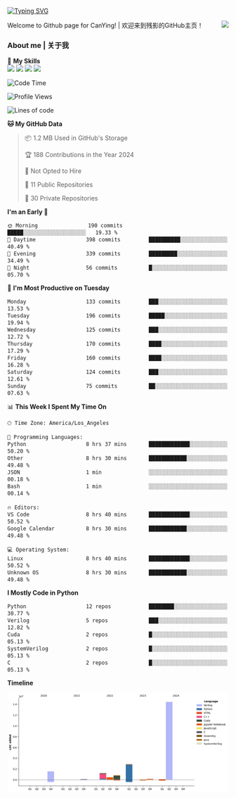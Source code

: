 [![Typing SVG](https://readme-typing-svg.herokuapp.com?size=25&duration=3500&color=00FFFF&vCenter=true&width=250&height=40&lines=Hi+Welcome+%F0%9F%91%8B%F0%9F%8F%BB;I'm+CanYing|残影)](https://git.io/typing-svg)

<a href="#">
  <img align="right" src="https://github-readme-stats.vercel.app/api?username=CanYing0913&count_private=true&rank_icon=github&show_icons=true&bg_color=15,f2f7fd,E0EAFC&" />
</a>

Welcome to Github page for CanYing! | 欢迎来到残影的GitHub主页！

### About me | 关于我

🌟 **My Skills**  
![](https://img.shields.io/badge/-C-A8B9CC?style=flat-square&logo=C&logoColor=fff)
![](https://img.shields.io/badge/-C++-00599C?style=flat-square&logo=Cpp&logoColor=fff)
![](https://img.shields.io/badge/-Python-3776AB?style=flat-square&logo=Python&logoColor=fff)
![](https://img.shields.io/badge/-Linux-000000?style=flat-square&logo=Linux&logoColor=fff)

<!--START_SECTION:waka-->
![Code Time](http://img.shields.io/badge/Code%20Time-252%20hrs%2025%20mins-blue)

![Profile Views](http://img.shields.io/badge/Profile%20Views-2-blue)

![Lines of code](https://img.shields.io/badge/From%20Hello%20World%20I%27ve%20Written-21.6%20million%20lines%20of%20code-blue)

**🐱 My GitHub Data** 

> 📦 1.2 MB Used in GitHub's Storage 
 > 
> 🏆 188 Contributions in the Year 2024
 > 
> 🚫 Not Opted to Hire
 > 
> 📜 11 Public Repositories 
 > 
> 🔑 30 Private Repositories 
 > 
**I'm an Early 🐤** 

```text
🌞 Morning                190 commits         █████░░░░░░░░░░░░░░░░░░░░   19.33 % 
🌆 Daytime                398 commits         ██████████░░░░░░░░░░░░░░░   40.49 % 
🌃 Evening                339 commits         █████████░░░░░░░░░░░░░░░░   34.49 % 
🌙 Night                  56 commits          █░░░░░░░░░░░░░░░░░░░░░░░░   05.70 % 
```
📅 **I'm Most Productive on Tuesday** 

```text
Monday                   133 commits         ███░░░░░░░░░░░░░░░░░░░░░░   13.53 % 
Tuesday                  196 commits         █████░░░░░░░░░░░░░░░░░░░░   19.94 % 
Wednesday                125 commits         ███░░░░░░░░░░░░░░░░░░░░░░   12.72 % 
Thursday                 170 commits         ████░░░░░░░░░░░░░░░░░░░░░   17.29 % 
Friday                   160 commits         ████░░░░░░░░░░░░░░░░░░░░░   16.28 % 
Saturday                 124 commits         ███░░░░░░░░░░░░░░░░░░░░░░   12.61 % 
Sunday                   75 commits          ██░░░░░░░░░░░░░░░░░░░░░░░   07.63 % 
```


📊 **This Week I Spent My Time On** 

```text
🕑︎ Time Zone: America/Los_Angeles

💬 Programming Languages: 
Python                   8 hrs 37 mins       █████████████░░░░░░░░░░░░   50.20 % 
Other                    8 hrs 30 mins       ████████████░░░░░░░░░░░░░   49.48 % 
JSON                     1 min               ░░░░░░░░░░░░░░░░░░░░░░░░░   00.18 % 
Bash                     1 min               ░░░░░░░░░░░░░░░░░░░░░░░░░   00.14 % 

🔥 Editors: 
VS Code                  8 hrs 40 mins       █████████████░░░░░░░░░░░░   50.52 % 
Google Calendar          8 hrs 30 mins       ████████████░░░░░░░░░░░░░   49.48 % 

💻 Operating System: 
Linux                    8 hrs 40 mins       █████████████░░░░░░░░░░░░   50.52 % 
Unknown OS               8 hrs 30 mins       ████████████░░░░░░░░░░░░░   49.48 % 
```

**I Mostly Code in Python** 

```text
Python                   12 repos            ████████░░░░░░░░░░░░░░░░░   30.77 % 
Verilog                  5 repos             ███░░░░░░░░░░░░░░░░░░░░░░   12.82 % 
Cuda                     2 repos             █░░░░░░░░░░░░░░░░░░░░░░░░   05.13 % 
SystemVerilog            2 repos             █░░░░░░░░░░░░░░░░░░░░░░░░   05.13 % 
C                        2 repos             █░░░░░░░░░░░░░░░░░░░░░░░░   05.13 % 
```



**Timeline**

![Lines of Code chart](https://raw.githubusercontent.com/CanYing0913/CanYing0913/master/assets/bar_graph.png)


<!--END_SECTION:waka-->
